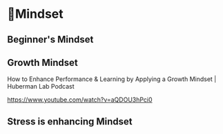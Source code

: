 # 💜<neuro>Mindset</neuro>

## Beginner's Mindset

## Growth Mindset

How to Enhance Performance & Learning by Applying a Growth Mindset | Huberman Lab Podcast

<https://www.youtube.com/watch?v=aQDOU3hPci0>

## Stress is enhancing Mindset
